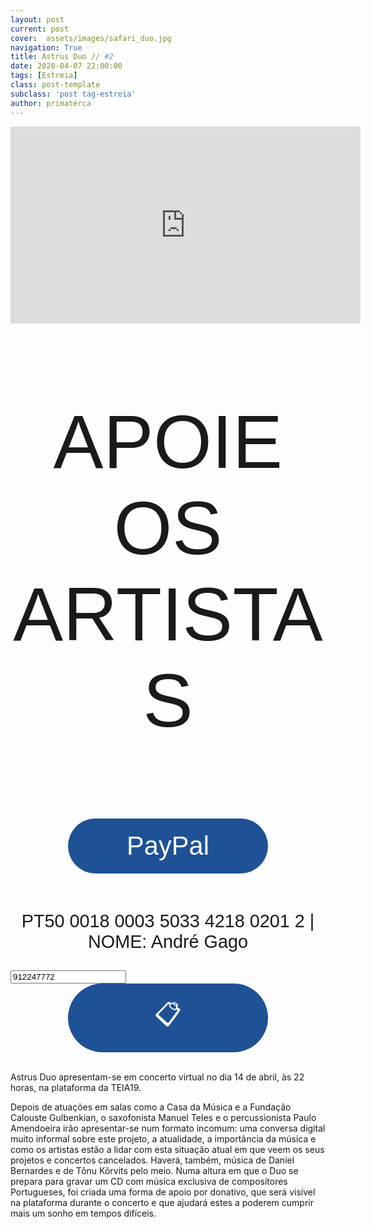 ```yaml
---
layout: post
current: post
cover:  assets/images/safari_duo.jpg
navigation: True
title: Astrus Duo // #2
date: 2020-04-07 22:00:00
tags: [Estreia]
class: post-template
subclass: 'post tag-estreia'
author: primaterca
---
```


<iframe width="560" height="315" src="https://www.youtube.com/embed/mtma1y7Y7b8?rel=0&amp;autoplay=1&amp;controls=0&amp;showinfo=0" frameborder="0" allow="accelerometer; autoplay; encrypted-media; gyroscope; picture-in-picture" allowfullscreen></iframe>

<style>
    .button {
      margin: auto;  
      display: block;
      border-radius: 70px;
      background-color: #1F5196;
      border: none;
      color: #FFFFFF;
      text-align: center;
      font-family: "Verdana", sans-serif;
      font-size: 2.6rem;
      padding: 20px;
      width: 20rem;
      transition: all 0.5s;
      cursor: pointer;
    }
    
    .button span {
      cursor: pointer;
      display: inline-block;
      position: relative;
      transition: 0.5s;
    }
    
    .button span:after {
      content: '\00bb';
      position: absolute;
      opacity: 0;
      top: 0;
      right: -20px;
      transition: 0.5s;
    }
    
    .button:hover span {
      padding-right: 25px;
    }
    
    .button:hover span:after {
      opacity: 1;
      right: 0;
       display: inline-block;
    }

    .apoia {
        font-family: "Avant Garde", Avantgarde, "Century Gothic", CenturyGothic, "AppleGothic", sans-serif;
        font-size: 3vmax;
        text-align: center;
        text-transform: uppercase;
        text-rendering: optimizeLegibility;
    }

    .iban{
      text-align: center;
      font-family: "Verdana", sans-serif;
      font-size: 1.8rem;
      padding-top: 2rem;
    }
.tooltip {
  position: relative;
  display: inline-block;
}

.tooltip .tooltiptext {
  visibility: hidden;
  width: 140px;
  background-color: #555;
  color: #fff;
  text-align: center;
  border-radius: 6px;
  padding: 5px;
  position: absolute;
  z-index: 1;
  bottom: 150%;
  left: 50%;
  margin-left: -75px;
  opacity: 0;
  transition: opacity 0.3s;
}

.tooltip .tooltiptext::after {
  content: "";
  position: absolute;
  top: 100%;
  left: 50%;
  margin-left: -5px;
  border-width: 5px;
  border-style: solid;
  border-color: #555 transparent transparent transparent;
}

.tooltip:hover .tooltiptext {
  visibility: visible;
  opacity: 1;
}


</style>

<script>
function myFunction() {
  /* Get the text field */
  var copyText = document.getElementById("myInput");

  /* Select the text field */
  copyText.select();
  copyText.setSelectionRange(0, 99999); /*For mobile devices*/

  /* Copy the text inside the text field */
  document.execCommand("copy");

  // /* Alert the copied text */
  // alert("Copied the text: " + copyText.value);
}
</script>


<div>
    <p class = "apoia">Apoie os artistas</p> 
    <button class="button" onclick="window.location.href = 'https://www.paypal.com/cgi-bin/webscr?cmd=_s-xclick&hosted_button_id=XYFVBTWZ9BF8Y&source=url';"><span>PayPal </span></button> 
    <p class="iban">PT50 0018 0003 5033 4218 0201 2       |        NOME: André Gago</p>

<!-- <p><img src="https://teia19.github.io/teia19/assets/images/mbway.png" width="42" height="42" align="left">  -->


<!-- The text field -->
<input type="text" value="912247772" id="myInput">
<!-- The button used to copy the text -->
<button class="button" onclick="myFunction()">📋</button>
</div>  



<br>

Astrus Duo apresentam-se em concerto virtual no dia 14 de abril, às 22 horas, na plataforma da TEIA19.

Depois de atuações em salas como a Casa da Música e a Fundação Calouste Gulbenkian, o saxofonista Manuel Teles e o percussionista Paulo Amendoeira irão apresentar-se num formato incomum: uma conversa digital muito informal sobre este projeto, a atualidade, a importância da música e como os artistas estão a lidar com esta situação atual em que veem os seus projetos e concertos cancelados. Haverá, também, música de Daniel Bernardes e de Tõnu Kõrvits pelo meio. 
Numa altura em que o Duo se prepara para gravar um CD com música exclusiva de compositores Portugueses, foi criada uma forma de apoio por donativo, que será visível na plataforma durante o concerto e que ajudará estes a poderem cumprir mais um sonho em tempos difíceis.